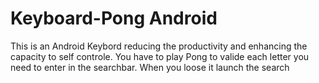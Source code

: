 # Keyboard-Pong Android

This is an Android Keybord reducing the productivity and enhancing the capacity to self controle. You have to play Pong to valide each letter you need to enter in the searchbar. When you loose it launch the search
